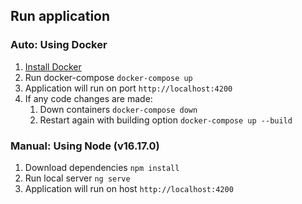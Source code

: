 ## Run application

### Auto: Using Docker
1. [Install Docker](https://www.docker.com/get-started)
2. Run docker-compose `docker-compose up`
3. Application will run on port `http://localhost:4200`
4. If any code changes are made:
   1. Down containers `docker-compose down`
   2. Restart again with building option `docker-compose up --build`

### Manual: Using Node (v16.17.0)
1. Download dependencies `npm install`
2. Run local server `ng serve`
3. Application will run on host `http://localhost:4200`
